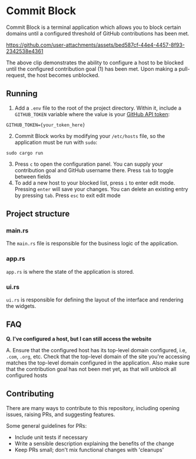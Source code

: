 # Commit Block

Commit Block is a terminal application which allows you to block certain domains until a configured threshold of GitHub contributions has been met.

https://github.com/user-attachments/assets/bed587cf-44e4-4457-8f93-2342538e4361

The above clip demonstrates the ability to configure a host to be blocked until the configured contribution goal (1) has been met. Upon making a pull-request, the host becomes unblocked.

## Running
1. Add a `.env` file to the root of the project directory. Within it, include a `GITHUB_TOKEN` variable where the value is your [GitHub API token](https://github.com/settings/tokens):
```
GITHUB_TOKEN={your_token_here}
```
2. Commit Block works by modifying your `/etc/hosts` file, so the application must be run with `sudo`:
```shell
sudo cargo run
```
3. Press `c` to open the configuration panel. You can supply your contribution goal and GitHub username there. Press `tab` to toggle between fields
4. To add a new host to your blocked list, press `i` to enter edit mode. Pressing `enter` will save your changes. You can delete an existing entry by pressing `tab`. Press `esc` to exit edit mode

## Project structure

### main.rs
The `main.rs` file is responsible for the business logic of the application.

### app.rs
`app.rs` is where the state of the application is stored.

### ui.rs
`ui.rs` is responsible for defining the layout of the interface and rendering the widgets.

## FAQ

**Q. I've configured a host, but I can still access the website**

A. Ensure that the configured host has its top-level domain configured, i.e, `.com`, `.org`, etc. Check that the top-level domain of the site you're accessing matches the top-level domain configured in the application. Also make sure that the contribution goal has not been met yet, as that will unblock all configured hosts

## Contributing
There are many ways to contribute to this repository, including opening issues, raising PRs, and suggesting features.

Some general guidelines for PRs:
* Include unit tests if necessary
* Write a sensible description explaining the benefits of the change
* Keep PRs small; don't mix functional changes with 'cleanups'
